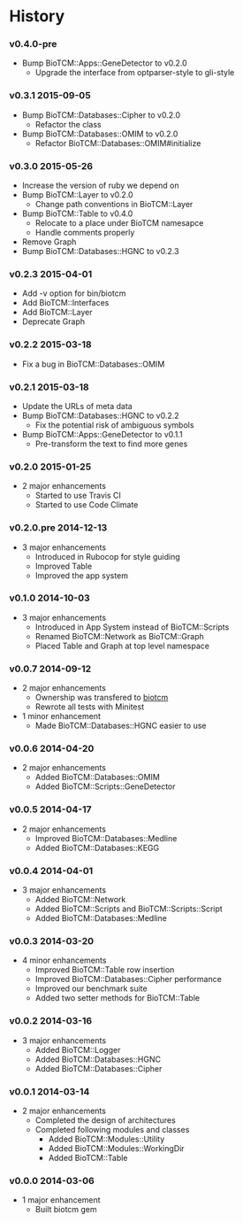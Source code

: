 History
===============

### v0.4.0-pre
- Bump BioTCM::Apps::GeneDetector to v0.2.0
	- Upgrade the interface from optparser-style to gli-style

### v0.3.1 2015-09-05
- Bump BioTCM::Databases::Cipher to v0.2.0
	- Refactor the class
- Bump BioTCM::Databases::OMIM to v0.2.0
	- Refactor BioTCM::Databases::OMIM#initialize

### v0.3.0 2015-05-26
- Increase the version of ruby we depend on
- Bump BioTCM::Layer to v0.2.0
	- Change path conventions in BioTCM::Layer
- Bump BioTCM::Table to v0.4.0
	- Relocate to a place under BioTCM namesapce
	- Handle comments properly
- Remove Graph
- Bump BioTCM::Databases::HGNC to v0.2.3

### v0.2.3 2015-04-01
* Add -v option for bin/biotcm
* Add BioTCM::Interfaces
* Add BioTCM::Layer
* Deprecate Graph

### v0.2.2 2015-03-18
* Fix a bug in BioTCM::Databases::OMIM

### v0.2.1 2015-03-18
* Update the URLs of meta data
* Bump BioTCM::Databases::HGNC to v0.2.2
	* Fix the potential risk of ambiguous symbols
* Bump BioTCM::Apps::GeneDetector to v0.1.1
	* Pre-transform the text to find more genes

### v0.2.0 2015-01-25
* 2 major enhancements
	* Started to use Travis CI
	* Started to use Code Climate

### v0.2.0.pre 2014-12-13
* 3 major enhancements
	* Introduced in Rubocop for style guiding
	* Improved Table
	* Improved the app system

### v0.1.0 2014-10-03
* 3 major enhancements
	* Introduced in App System instead of BioTCM::Scripts
	* Renamed BioTCM::Network as BioTCM::Graph
	* Placed Table and Graph at top level namespace

### v0.0.7 2014-09-12
* 2 major enhancements
	* Ownership was transfered to [biotcm](http://github.com/biotcm)
	* Rewrote all tests with Minitest
* 1 minor enhancement
  * Made BioTCM::Databases::HGNC easier to use

### v0.0.6 2014-04-20
* 2 major enhancements
	* Added BioTCM::Databases::OMIM
	* Added BioTCM::Scripts::GeneDetector

### v0.0.5 2014-04-17
* 2 major enhancements
	* Improved BioTCM::Databases::Medline
	* Added BioTCM::Databases::KEGG

### v0.0.4 2014-04-01
* 3 major enhancements
	* Added BioTCM::Network
	* Added BioTCM::Scripts and BioTCM::Scripts::Script
	* Added BioTCM::Databases::Medline

### v0.0.3 2014-03-20
* 4 minor enhancements
	* Improved BioTCM::Table row insertion
	* Improved BioTCM::Databases::Cipher performance
	* Improved our benchmark suite
	* Added two setter methods for BioTCM::Table

### v0.0.2 2014-03-16
* 3 major enhancements
	* Added BioTCM::Logger
	* Added BioTCM::Databases::HGNC
	* Added BioTCM::Databases::Cipher

### v0.0.1 2014-03-14
* 2 major enhancements
	* Completed the design of architectures
	* Completed following modules and classes
		* Added BioTCM::Modules::Utility
		* Added BioTCM::Modules::WorkingDir
		* Added BioTCM::Table

### v0.0.0 2014-03-06
* 1 major enhancement
	* Built biotcm gem

